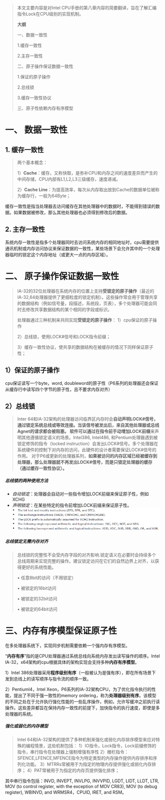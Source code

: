 > 本文主要内容是对Intel CPU手册的第八章内容的简要翻译，旨在了解汇编指令Lock在CPU级别的实现机制。
>
> **大纲**
>
> 一、数据一致性
>
> 1.缓存一致性
>
> 2.主存一致性
>
> 二、原子操作保证数据一致性
>
> 1.保证的原子操作
>
> 2.总线锁
>
> 3.缓存一致性协议
>
> 三、原子性依赖内存有序模型

# 一、 数据一致性
## 1. 缓存一致性

> 两个基本概念：
>
> 1）**Cache**：缓存，又称快取，是弥补CPU和内存之间的速度差异而产生的中间存储，CPU内部有L1,L2,L3三级缓存，速度递减。
>
> 2）**Cache Line**：为提高效率，每次从内存取出放到Cache的数据单位被称为缓存行，一般为64Byte；

缓存一致性是指当处理器去访问缓存在其他处理器中的数据时，不能得到错误的数据。如果数据被修改，那么其他处理器也必须得到修改后的数据。
## 2. 主存一致性
系统内存一致性是指多个处理器同时去访问系统内存的相同地址时，cpu需要提供通讯机制或内存访问协议来保证数据的一致性，某些场景下会允许其中的一个处理器临时的锁定这个内存地址（或更大一点的内存区域）。

# 二、 原子操作保证数据一致性

> IA-32的32位处理器在系统内存的位置上支持**受锁定的原子操作**（最近的IA-32,64处理器提供了更细粒度的锁定机制）。这些操作常会用于管理共享的数据结构（例如信号量，段描述，系统段，页表），多个处理器可能会同时去修改共享数据结构的某个相同的字段或标识。
>
> 处理器通过三种机制来共同实现**受锁定的原子操作**：
> 1）cpu保证的原子操作
>
> 2）总线锁，使用LOCK#信号和LOCK指令前缀；
>
> 3）缓存一致性协议，使共享的数据结构在被缓存的情况下同样保证原子性；
## 1）保证的原子操作
cpu保证读写一个byte，word, doubleword的原子性（P6系列的处理器还会保证从缓存行中读写四个字节的原子性，且不要求内存对齐）

## 2）总线锁

> Inter 64和IA-32架构的处理器访问临界区内存时会**自动声明LOCK#**信号，通过锁定系统总线或等效连接。当该信号被发出后，来自其他处理器或总线Agnet的请求都会被阻塞。
> 软件可以通过在指令前**手动增加LOCK前缀**来声明其他遵循锁定语义的场景。Intel386, Intel486, 和Pentium处理器遇到被锁定修饰的指令（locked instruction）会发出LOCK#信号。多个处理器在系统硬件的控制下对内存的访问，此硬件的设计者需要保证LOCK#信号的作用。
> 对于P6或更新的处理器系列，**如果被访问的内存区域已经被缓存到处理器，那么处理器就不再发出LOCK#信号，而是只锁定处理器的缓存（通过缓存一致性协议）。**

##### 总线锁的两种使用方法

* *自动锁定*：处理器会自动对一些指令增加LOCK前缀来保证原子性，例如XCHG
* *声明锁定*：在某些特定的指令前增加LOCK前缀来保证原子性。
![可加LOCK前缀的指令](../../src/main/resources/picture/1240-20210115024357094.png)



##### 总线锁定无需内存对齐

> 总线锁的完整性不会受内存字段的对齐影响.锁定语义在必要时会持续多个总线周期来实现完整的操作。建议锁定访问在它们的自然边界上对齐，以获得更好的系统性能。
>
> • 任意8bit的访问（不用锁定）
>
> • 被锁定的16bit访问
>
> • 被锁定的32bit访问
>
> • 被锁定的64bit访问
# 三、内存有序模型保证原子性
在多处理器系统下，实现同步机制需要依赖一个强内存有序模型。

“**内存有序**”指的是CPU处理器通过系统总线向系统内存发出读写操作的顺序。Intel IA-32，x64架构的cpu根据具体的架构实现会支持多种**内存有序模型**。

1）Intel 386处理器采用**程序级别有序**（一般被认为是强有序），即在所有场景下发到总线上的读写顺序与指令流的顺序一致。

2）PentiumI4，Intel Xeon，P6系列的IA-32架构CPU，为了优化指令执行的性能，提出了不同于强一致性的memory ordering，称为**处理器级别有序**。该模型的不同之处在于允许执行强化性能的一些乱序操作，例如，允许写缓冲之前执行读操作。这些差异都旨在保持内存一致性的前提下，加快指令的执行速度，即使是多处理器的系统。

##### 强化或弱化的内存模型
> Intel 64和IA-32架构的提供了多种机制来强化或弱化内存排序模型来应对特殊的编程情景，这些机制包括：
> 1）IO指令，Lock指令，Lock前缀修饰的指令，串行指令在处理器上强制增强有序性
> 2）栅栏指令：SFENCE,LFENCE,MFENCE指令为特定类型的内存操作提供内存排序和序列化功能。
> 3）MTRRs常被用于为指定的物理内存提供强化或弱化内存排序；
> 4）PAT常被用于为指定的内存页提供强化排序；

其中串行指令包括：INVD, INVEPT, INVLPG, INVVPID, LGDT, LIDT, LLDT, LTR, MOV (to control register, with the exception of MOV CR83), MOV (to debug register), WBINVD, and WRMSR4，CPUID, IRET, and RSM。